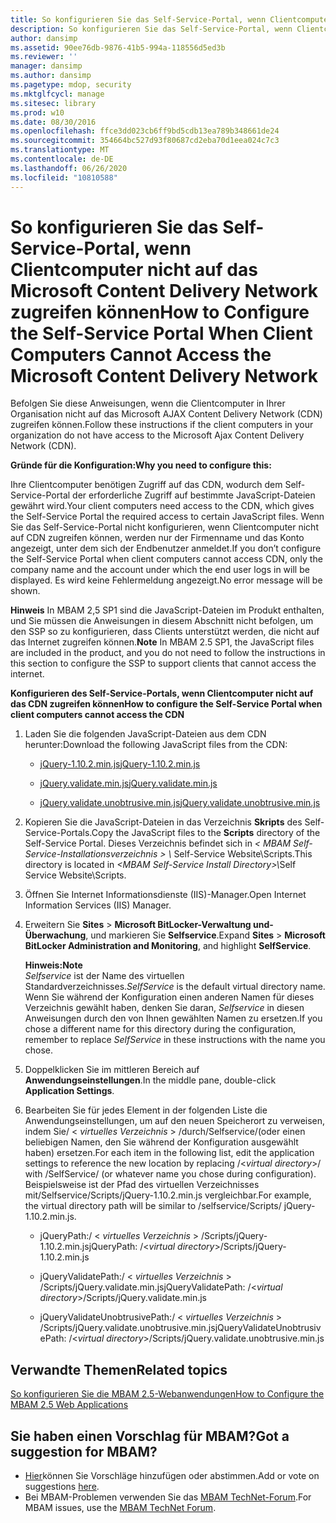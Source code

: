 ```yaml
---
title: So konfigurieren Sie das Self-Service-Portal, wenn Clientcomputer nicht auf das Microsoft Content Delivery Network zugreifen können
description: So konfigurieren Sie das Self-Service-Portal, wenn Clientcomputer nicht auf das Microsoft Content Delivery Network zugreifen können
author: dansimp
ms.assetid: 90ee76db-9876-41b5-994a-118556d5ed3b
ms.reviewer: ''
manager: dansimp
ms.author: dansimp
ms.pagetype: mdop, security
ms.mktglfcycl: manage
ms.sitesec: library
ms.prod: w10
ms.date: 08/30/2016
ms.openlocfilehash: ffce3dd023cb6ff9bd5cdb13ea789b348661de24
ms.sourcegitcommit: 354664bc527d93f80687cd2eba70d1eea024c7c3
ms.translationtype: MT
ms.contentlocale: de-DE
ms.lasthandoff: 06/26/2020
ms.locfileid: "10810588"
---
```

# <span data-ttu-id="19ceb-103">So konfigurieren Sie das Self-Service-Portal, wenn Clientcomputer nicht auf das Microsoft Content Delivery Network zugreifen können</span><span class="sxs-lookup"><span data-stu-id="19ceb-103">How to Configure the Self-Service Portal When Client Computers Cannot Access the Microsoft Content Delivery Network</span></span>


<span data-ttu-id="19ceb-104">Befolgen Sie diese Anweisungen, wenn die Clientcomputer in Ihrer Organisation nicht auf das Microsoft AJAX Content Delivery Network (CDN) zugreifen können.</span><span class="sxs-lookup"><span data-stu-id="19ceb-104">Follow these instructions if the client computers in your organization do not have access to the Microsoft Ajax Content Delivery Network (CDN).</span></span>

**<span data-ttu-id="19ceb-105">Gründe für die Konfiguration:</span><span class="sxs-lookup"><span data-stu-id="19ceb-105">Why you need to configure this:</span></span>**

<span data-ttu-id="19ceb-106">Ihre Clientcomputer benötigen Zugriff auf das CDN, wodurch dem Self-Service-Portal der erforderliche Zugriff auf bestimmte JavaScript-Dateien gewährt wird.</span><span class="sxs-lookup"><span data-stu-id="19ceb-106">Your client computers need access to the CDN, which gives the Self-Service Portal the required access to certain JavaScript files.</span></span> <span data-ttu-id="19ceb-107">Wenn Sie das Self-Service-Portal nicht konfigurieren, wenn Clientcomputer nicht auf CDN zugreifen können, werden nur der Firmenname und das Konto angezeigt, unter dem sich der Endbenutzer anmeldet.</span><span class="sxs-lookup"><span data-stu-id="19ceb-107">If you don’t configure the Self-Service Portal when client computers cannot access CDN, only the company name and the account under which the end user logs in will be displayed.</span></span> <span data-ttu-id="19ceb-108">Es wird keine Fehlermeldung angezeigt.</span><span class="sxs-lookup"><span data-stu-id="19ceb-108">No error message will be shown.</span></span>

<span data-ttu-id="19ceb-109">**Hinweis**  In MBAM 2,5 SP1 sind die JavaScript-Dateien im Produkt enthalten, und Sie müssen die Anweisungen in diesem Abschnitt nicht befolgen, um den SSP so zu konfigurieren, dass Clients unterstützt werden, die nicht auf das Internet zugreifen können.</span><span class="sxs-lookup"><span data-stu-id="19ceb-109">**Note** In MBAM 2.5 SP1, the JavaScript files are included in the product, and you do not need to follow the instructions in this section to configure the SSP to support clients that cannot access the internet.</span></span>

 

**<span data-ttu-id="19ceb-110">Konfigurieren des Self-Service-Portals, wenn Clientcomputer nicht auf das CDN zugreifen können</span><span class="sxs-lookup"><span data-stu-id="19ceb-110">How to configure the Self-Service Portal when client computers cannot access the CDN</span></span>**

1. <span data-ttu-id="19ceb-111">Laden Sie die folgenden JavaScript-Dateien aus dem CDN herunter:</span><span class="sxs-lookup"><span data-stu-id="19ceb-111">Download the following JavaScript files from the CDN:</span></span>

   -   [<span data-ttu-id="19ceb-112">jQuery-1.10.2.min.js</span><span class="sxs-lookup"><span data-stu-id="19ceb-112">jQuery-1.10.2.min.js</span></span>](https://go.microsoft.com/fwlink/?LinkID=390515)

   -   [<span data-ttu-id="19ceb-113">jQuery.validate.min.js</span><span class="sxs-lookup"><span data-stu-id="19ceb-113">jQuery.validate.min.js</span></span>](https://go.microsoft.com/fwlink/?LinkID=390516)

   -   [<span data-ttu-id="19ceb-114">jQuery.validate.unobtrusive.min.js</span><span class="sxs-lookup"><span data-stu-id="19ceb-114">jQuery.validate.unobtrusive.min.js</span></span>](https://go.microsoft.com/fwlink/?LinkID=390517)

2. <span data-ttu-id="19ceb-115">Kopieren Sie die JavaScript-Dateien in das Verzeichnis **Skripts** des Self-Service-Portals.</span><span class="sxs-lookup"><span data-stu-id="19ceb-115">Copy the JavaScript files to the **Scripts** directory of the Self-Service Portal.</span></span> <span data-ttu-id="19ceb-116">Dieses Verzeichnis befindet sich in <em> &lt; MBAM Self-Service-Installationsverzeichnis &gt; \\ </em> Self-Service Website\\Scripts.</span><span class="sxs-lookup"><span data-stu-id="19ceb-116">This directory is located in <em>&lt;MBAM Self-Service Install Directory&gt;\\</em>Self Service Website\\Scripts.</span></span>

3. <span data-ttu-id="19ceb-117">Öffnen Sie Internet Informationsdienste (IIS)-Manager.</span><span class="sxs-lookup"><span data-stu-id="19ceb-117">Open Internet Information Services (IIS) Manager.</span></span>

4. <span data-ttu-id="19ceb-118">Erweitern Sie **Sites** &gt; **Microsoft BitLocker-Verwaltung und-Überwachung**, und markieren Sie **Selfservice**.</span><span class="sxs-lookup"><span data-stu-id="19ceb-118">Expand **Sites** &gt; **Microsoft BitLocker Administration and Monitoring**, and highlight **SelfService**.</span></span>

   **<span data-ttu-id="19ceb-119">Hinweis:</span><span class="sxs-lookup"><span data-stu-id="19ceb-119">Note</span></span>**  
   <span data-ttu-id="19ceb-120">*Selfservice* ist der Name des virtuellen Standardverzeichnisses.</span><span class="sxs-lookup"><span data-stu-id="19ceb-120">*SelfService* is the default virtual directory name.</span></span> <span data-ttu-id="19ceb-121">Wenn Sie während der Konfiguration einen anderen Namen für dieses Verzeichnis gewählt haben, denken Sie daran, *Selfservice* in diesen Anweisungen durch den von Ihnen gewählten Namen zu ersetzen.</span><span class="sxs-lookup"><span data-stu-id="19ceb-121">If you chose a different name for this directory during the configuration, remember to replace *SelfService* in these instructions with the name you chose.</span></span>

     

5. <span data-ttu-id="19ceb-122">Doppelklicken Sie im mittleren Bereich auf **Anwendungseinstellungen**.</span><span class="sxs-lookup"><span data-stu-id="19ceb-122">In the middle pane, double-click **Application Settings**.</span></span>

6. <span data-ttu-id="19ceb-123">Bearbeiten Sie für jedes Element in der folgenden Liste die Anwendungseinstellungen, um auf den neuen Speicherort zu verweisen, indem Sie/ &lt; *virtuelles Verzeichnis* &gt; /durch/Selfservice/(oder einen beliebigen Namen, den Sie während der Konfiguration ausgewählt haben) ersetzen.</span><span class="sxs-lookup"><span data-stu-id="19ceb-123">For each item in the following list, edit the application settings to reference the new location by replacing /&lt;*virtual directory*&gt;/ with /SelfService/ (or whatever name you chose during configuration).</span></span> <span data-ttu-id="19ceb-124">Beispielsweise ist der Pfad des virtuellen Verzeichnisses mit/Selfservice/Scripts/jQuery-1.10.2.min.js vergleichbar.</span><span class="sxs-lookup"><span data-stu-id="19ceb-124">For example, the virtual directory path will be similar to /selfservice/Scripts/ jQuery-1.10.2.min.js.</span></span>

   -   <span data-ttu-id="19ceb-125">jQueryPath:/ &lt; *virtuelles Verzeichnis* &gt; /Scripts/jQuery-1.10.2.min.js</span><span class="sxs-lookup"><span data-stu-id="19ceb-125">jQueryPath: /&lt;*virtual directory*&gt;/Scripts/jQuery-1.10.2.min.js</span></span>

   -   <span data-ttu-id="19ceb-126">jQueryValidatePath:/ &lt; *virtuelles Verzeichnis* &gt; /Scripts/jQuery.validate.min.js</span><span class="sxs-lookup"><span data-stu-id="19ceb-126">jQueryValidatePath: /&lt;*virtual directory*&gt;/Scripts/jQuery.validate.min.js</span></span>

   -   <span data-ttu-id="19ceb-127">jQueryValidateUnobtrusivePath:/ &lt; *virtuelles Verzeichnis* &gt; /Scripts/jQuery.validate.unobtrusive.min.js</span><span class="sxs-lookup"><span data-stu-id="19ceb-127">jQueryValidateUnobtrusivePath: /&lt;*virtual directory*&gt;/Scripts/jQuery.validate.unobtrusive.min.js</span></span>



## <span data-ttu-id="19ceb-128">Verwandte Themen</span><span class="sxs-lookup"><span data-stu-id="19ceb-128">Related topics</span></span>


[<span data-ttu-id="19ceb-129">So konfigurieren Sie die MBAM 2.5-Webanwendungen</span><span class="sxs-lookup"><span data-stu-id="19ceb-129">How to Configure the MBAM 2.5 Web Applications</span></span>](how-to-configure-the-mbam-25-web-applications.md)

 

## <span data-ttu-id="19ceb-130">Sie haben einen Vorschlag für MBAM?</span><span class="sxs-lookup"><span data-stu-id="19ceb-130">Got a suggestion for MBAM?</span></span>
- <span data-ttu-id="19ceb-131">[Hier](http://mbam.uservoice.com/forums/268571-microsoft-bitlocker-administration-and-monitoring)können Sie Vorschläge hinzufügen oder abstimmen.</span><span class="sxs-lookup"><span data-stu-id="19ceb-131">Add or vote on suggestions [here](http://mbam.uservoice.com/forums/268571-microsoft-bitlocker-administration-and-monitoring).</span></span> 
- <span data-ttu-id="19ceb-132">Bei MBAM-Problemen verwenden Sie das [MBAM TechNet-Forum](https://social.technet.microsoft.com/Forums/home?forum=mdopmbam).</span><span class="sxs-lookup"><span data-stu-id="19ceb-132">For MBAM issues, use the [MBAM TechNet Forum](https://social.technet.microsoft.com/Forums/home?forum=mdopmbam).</span></span> 





